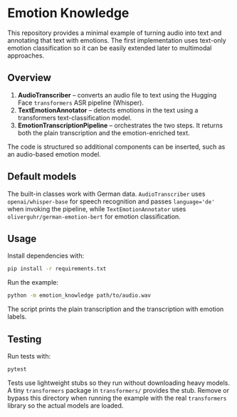 # Emotion Knowledge

This repository provides a minimal example of turning audio into text
and annotating that text with emotions. The first implementation uses
text-only emotion classification so it can be easily extended later to
multimodal approaches.

## Overview

1. **AudioTranscriber** – converts an audio file to text using the
   Hugging Face `transformers` ASR pipeline (Whisper).
2. **TextEmotionAnnotator** – detects emotions in the text using a
   transformers text-classification model.
3. **EmotionTranscriptionPipeline** – orchestrates the two steps. It
   returns both the plain transcription and the emotion-enriched text.

The code is structured so additional components can be inserted, such as
an audio-based emotion model.

## Default models

The built-in classes work with German data. `AudioTranscriber` uses
`openai/whisper-base` for speech recognition and passes
`language='de'` when invoking the pipeline, while
`TextEmotionAnnotator` uses `oliverguhr/german-emotion-bert` for emotion
classification.

## Usage

Install dependencies with:

```bash
pip install -r requirements.txt
```

Run the example:

```bash
python -m emotion_knowledge path/to/audio.wav
```

The script prints the plain transcription and the transcription with
emotion labels.

## Testing

Run tests with:

```bash
pytest
```

Tests use lightweight stubs so they run without downloading heavy
models. A tiny `transformers` package in `transformers/` provides the
stub. Remove or bypass this directory when running the example with the
real `transformers` library so the actual models are loaded.
